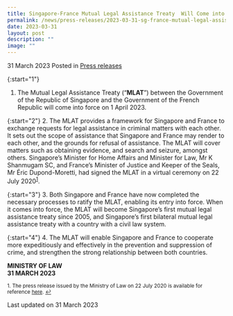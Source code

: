 ```yaml
---
title: Singapore-France Mutual Legal Assistance Treaty  Will Come into Force on 1 April 2023
permalink: /news/press-releases/2023-03-31-sg-france-mutual-legal-assistance-come-into-force-1-april-2023/
date: 2023-03-31
layout: post
description: ""
image: ""
---
```

31 March 2023 Posted in [Press releases](/news/press-releases)

{:start="1"}
1.	The Mutual Legal Assistance Treaty (“<b>MLAT</b>”) between the Government of the Republic of Singapore and the Government of the French Republic will come into force on 1 April 2023.

{:start="2"}
2.	The MLAT provides a framework for Singapore and France to exchange requests for legal assistance in criminal matters with each other. It sets out the scope of assistance that Singapore and France may render to each other, and the grounds for refusal of assistance. The MLAT will cover matters such as obtaining evidence, and search and seizure, amongst others. Singapore’s Minister for Home Affairs and Minister for Law, Mr K Shanmugam SC, and France’s Minister of Justice and Keeper of the Seals, Mr Éric Dupond-Moretti, had signed the MLAT in a virtual ceremony on 22 July 2020<sup><a href="#fn1" id="ref1">1</a></sup>.

{:start="3"}
3.	Both Singapore and France have now completed the necessary processes to ratify the MLAT, enabling its entry into force.  When it comes into force, the MLAT will become Singapore’s first mutual legal assistance treaty since 2005, and Singapore’s first bilateral mutual legal assistance treaty with a country with a civil law system.

{:start="4"}
4.	The MLAT will enable Singapore and France to cooperate more expeditiously and effectively in the prevention and suppression of crime, and strengthen the strong relationship between both countries.

**MINISTRY OF LAW**
<br>**31 MARCH 2023**

<p><sup id="fn1">1. The press release issued by the Ministry of Law on 22 July 2020 is available for reference <a href="https://www.mlaw.gov.sg/news/press-releases/singapore-and-france-sign-agreement-on-mutual-legal-assistance-in-criminal-matters">here</a>. <a href="#ref1" title="Jump back to footnote 1 in the text.">↩</a></sup></p>

<p class="right-side-updated">Last updated on 31 March 2023</p>

